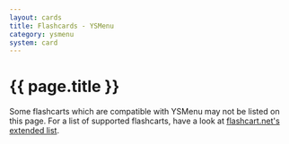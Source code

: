 ```yaml
---
layout: cards
title: Flashcards - YSMenu
category: ysmenu
system: card
---
```


# {{ page.title }}

Some flashcarts which are compatible with YSMenu may not be listed on this page. For a list of supported flashcarts, have a look at [flashcart.net's extended list](https://flashcarts.net/ysmenu-compat-ext.html).